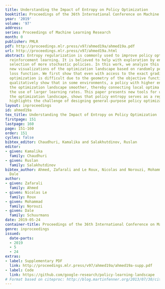 ```yaml
---
title: Understanding the Impact of Entropy on Policy Optimization
booktitle: Proceedings of the 36th International Conference on Machine Learning
year: '2019'
volume: '97'
address: 
series: Proceedings of Machine Learning Research
month: 0
publisher: PMLR
pdf: http://proceedings.mlr.press/v97/ahmed19a/ahmed19a.pdf
url: http://proceedings.mlr.press/v97/ahmed19a.html
abstract: Entropy regularization is commonly used to improve policy optimization in
  reinforcement learning. It is believed to help with exploration by encouraging the
  selection of more stochastic policies. In this work, we analyze this claim using
  new visualizations of the optimization landscape based on randomly perturbing the
  loss function. We first show that even with access to the exact gradient, policy
  optimization is difficult due to the geometry of the objective function. We then
  qualitatively show that in some environments, a policy with higher entropy can make
  the optimization landscape smoother, thereby connecting local optima and enabling
  the use of larger learning rates. This paper presents new tools for understanding
  the optimization landscape, shows that policy entropy serves as a regularizer, and
  highlights the challenge of designing general-purpose policy optimization algorithms.
layout: inproceedings
id: ahmed19a
tex_title: Understanding the Impact of Entropy on Policy Optimization
firstpage: 151
lastpage: 160
page: 151-160
order: 151
cycles: false
bibtex_editor: Chaudhuri, Kamalika and Salakhutdinov, Ruslan
editor:
- given: Kamalika
  family: Chaudhuri
- given: Ruslan
  family: Salakhutdinov
bibtex_author: Ahmed, Zafarali and Le Roux, Nicolas and Norouzi, Mohammad and Schuurmans,
  Dale
author:
- given: Zafarali
  family: Ahmed
- given: Nicolas Le
  family: Roux
- given: Mohammad
  family: Norouzi
- given: Dale
  family: Schuurmans
date: 2019-05-24
container-title: Proceedings of the 36th International Conference on Machine Learning
genre: inproceedings
issued:
  date-parts:
  - 2019
  - 5
  - 24
extras:
- label: Supplementary PDF
  link: http://proceedings.mlr.press/v97/ahmed19a/ahmed19a-supp.pdf
- label: Code
  link: https://github.com/google-research/policy-learning-landscape
# Format based on citeproc: http://blog.martinfenner.org/2013/07/30/citeproc-yaml-for-bibliographies/
---
```

